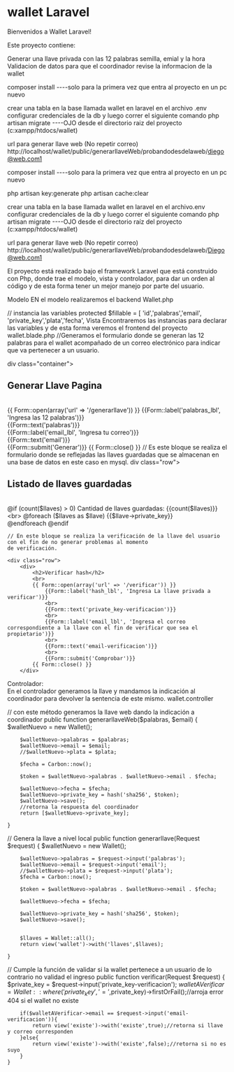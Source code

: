 # wallet Laravel

Bienvenidos a Wallet Laravel!

Este proyecto contiene:

Generar una llave privada con las 12 palabras semilla, emial y la hora
Validacion de datos para que el coordinador revise la informacion de la wallet


composer install
 ----solo para la primera vez que entra al proyecto en un pc nuevo


crear una tabla en la base llamada wallet
en laravel en el archivo .env configurar credenciales de la db
y luego correr el siguiente comando
php artisan migrate
----OJO desde el directorio raiz del proyecto  (c:xampp/htdocs/wallet)


url para generar llave web (No repetir correo)
http://localhost/wallet/public/generarllaveWeb/probandodesdelaweb/diego@web.com1


composer install
 ----solo para la primera vez que entra al proyecto en un pc nuevo

php artisan key:generate
php artisan cache:clear

crear una tabla en la base llamada wallet
en laravel en el archivo.env configurar credenciales de la db
y luego correr el siguiente comando
php artisan migrate
----OJO desde el directorio raíz del proyecto (c:xampp/htdocs/wallet)


url para generar llave web (No repetir correo)
http://localhost/wallet/public/generarllaveWeb/probandodesdelaweb/Diego@web.com1

El proyecto está realizado bajo el framework Laravel que está construido con Php, donde trae el modelo, vista y  controlador, para dar un orden al código y de esta forma tener un mejor manejo por parte del usuario. 
 
Modelo
EN el modelo realizaremos el backend 
 Wallet.php

 // instancia las variables
    protected $fillable = [
        'id','palabras','email', 'private_key','plata','fecha',
Vista 
 Encontraremos las instancias para declarar las variables y de esta forma veremos el frontend del proyecto
wallet.blade.php
//Generamos el formulario donde se generan las 12 palabras para el wallet acompañado de un correo electrónico para indicar que va pertenecer a un usuario.

div class="container">
    <div class="row">
        <div>
            <h2>Generar Llave Pagina</h2>
            <br>
            {{ Form::open(array('url' => '/generarllave')) }}
                {{Form::label('palabras_lbl', 'Ingresa las 12 palabras')}}
                <br>
                {{Form::text('palabras')}}
                <br>
                {{Form::label('email_lbl', 'Ingresa tu correo')}}
                <br>
                {{Form::text('email')}}
                <br>
                {{Form::submit('Generar')}}
            {{ Form::close() }}
// Es este bloque se realiza el formulario donde se reflejadas las llaves guardadas que se almacenan en una base de datos en este caso en mysql.
            div class="row">
        <div>
            <h2>Listado de llaves guardadas</h2>
            <br>
            @if (count($llaves) > 0)
                Cantidad de llaves guardadas: {{count($llaves)}}
                <br>
                @foreach ($llaves as $llave)
                {{$llave->private_key}}
                <br>
                @endforeach
            @endif
        </div>
    </div>

    // En este bloque se realiza la verificación de la llave del usuario con el fin de no generar problemas al momento 
    de verificación.

    <div class="row">
        <div>
            <h2>Verificar hash</h2>
            <br>
            {{ Form::open(array('url' => '/verificar')) }}
                {{Form::label('hash_lbl', 'Ingresa La llave privada a verificar')}}
                <br>
                {{Form::text('private_key-verificacion')}}
                <br>
                {{Form::label('email_lbl', 'Ingresa el correo correspondiente a la llave con el fin de verificar que sea el propietario')}}
                <br>
                {{Form::text('email-verificacion')}}
                <br>
                {{Form::submit('Comprobar')}}
            {{ Form::close() }}
        </div>


 Controlador:     
 En el controlador generamos la llave y mandamos la indicación al coordinador para devolver la sentencia de este mismo.
wallet.controller

 // con este método generamos la llave web dando la indicación a coordinador
    public function generarllaveWeb($palabras, $email)
    {
        $walletNuevo = new Wallet();

        $walletNuevo->palabras = $palabras;
        $walletNuevo->email = $email;
        //$walletNuevo->plata = $plata;
        
        $fecha = Carbon::now();

        $token = $walletNuevo->palabras . $walletNuevo->email . $fecha;

        $walletNuevo->fecha = $fecha;
        $walletNuevo->private_key = hash('sha256', $token);
        $walletNuevo->save();
        //retorna la respuesta del coordinador
        return [$walletNuevo->private_key];

    }
// Genera la llave a nivel local
    public function generarllave(Request $request)
    {
        $walletNuevo = new Wallet();

        $walletNuevo->palabras = $request->input('palabras');
        $walletNuevo->email = $request->input('email');
        //$walletNuevo->plata = $request->input('plata');
        $fecha = Carbon::now();

        $token = $walletNuevo->palabras . $walletNuevo->email . $fecha;

        $walletNuevo->fecha = $fecha;

        $walletNuevo->private_key = hash('sha256', $token);
        $walletNuevo->save();


        $llaves = Wallet::all();
        return view('wallet')->with('llaves',$llaves);

    }
// Cumple la función de validar si la wallet pertenece a un usuario de lo contrario no validad el ingreso 
    public function verificar(Request $request)
    {
        $private_key = $request->input('private_key-verificacion');
        $walletAVerificar = Wallet::where('private_key','=',$private_key)->firstOrFail();//arroja error 404 si el wallet no existe

        if($walletAVerificar->email == $request->input('email-verificacion')){
            return view('existe')->with('existe',true);//retorna si llave y correo corresponden
        }else{
            return view('existe')->with('existe',false);//retorna si no es suyo
        }
    }   


